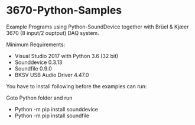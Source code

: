 # 3670-Python-Samples

Example Programs using Python-SoundDevice together with Brüel & Kjæer 3670 (8 input/2 ouptput) DAQ system.

Minimum Requirements:
- Visual Studio 2017 with Python 3.6 (32 bit)
- Sounddevice 0.3.13
- Soundfile 0.9.0
- BKSV USB Audio Driver 4.47.0

You have to install following before the examples can run:

Goto Python folder and run
-	Python -m pip install sounddevice
-	Python -m pip install soundfile


